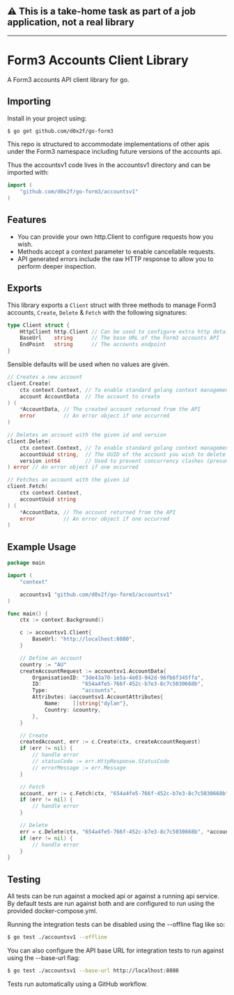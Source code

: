 ## :warning: This is a take-home task as part of a job application, **not a real library**

---

# Form3 Accounts Client Library

A Form3 accounts API client library for go.

## Importing

Install in your project using:

```bash
$ go get github.com/d0x2f/go-form3
```

This repo is structured to accommodate implementations of other apis under the
Form3 namespace including future versions of the accounts api.

Thus the accountsv1 code lives in the accountsv1 directory and can be imported
with:

```go
import (
	"github.com/d0x2f/go-form3/accountsv1"
)
```

## Features

- You can provide your own http.Client to configure requests how you wish.
- Methods accept a context parameter to enable cancellable requests.
- API generated errors include the raw HTTP response to allow you to perform
  deeper inspection.

## Exports

This library exports a `Client` struct with three methods to manage Form3
accounts, `Create`, `Delete` & `Fetch` with the following signatures:

```go
type Client struct {
	HttpClient http.Client // Can be used to configure extra http details
	BaseUrl    string      // The base URL of the Form3 accounts API
	EndPoint   string      // The accounts endpoint
}
```

Sensible defaults will be used when no values are given.

```go
// Creates a new account
client.Create(
	ctx context.Context, // To enable standard golang context management
	account AccountData  // The account to create
) (
	*AccountData, // The created account returned from the API
	error         // An error object if one occurred
)

// Deletes an account with the given id and version
client.Delete(
	ctx context.Context, // To enable standard golang context management
	accountUuid string,  // The UUID of the account you wish to delete
	version int64        // Used to prevent concurrency clashes (presumably)
) error // An error object if one occurred

// Fetches an account with the given id
client.Fetch(
	ctx context.Context,
	accountUuid string
) (
	*AccountData, // The account returned from the API
	error         // An error object if one occurred
)
```

## Example Usage

```go
package main

import (
	"context"

	accountsv1 "github.com/d0x2f/go-form3/accountsv1"
)

func main() {
	ctx := context.Background()

	c := accountsv1.Client{
		BaseUrl: "http://localhost:8080",
	}

	// Define an account
	country := "AU"
	createAccountRequest := accountsv1.AccountData{
		OrganisationID: "3de43a70-1e5a-4e03-942d-96fb6f345ffa",
		ID:             "654a4fe5-766f-452c-b7e3-8c7c5030668b",
		Type:           "accounts",
		Attributes: &accountsv1.AccountAttributes{
			Name:    []string{"dylan"},
			Country: &country,
		},
	}

	// Create
	createdAccount, err := c.Create(ctx, createAccountRequest)
	if (err != nil) {
		// handle error
		// statusCode := err.HttpResponse.StatusCode
		// errorMessage := err.Message
	}

	// Fetch
	account, err := c.Fetch(ctx, "654a4fe5-766f-452c-b7e3-8c7c5030668b")
	if (err != nil) {
		// handle error
	}

	// Delete
	err = c.Delete(ctx, "654a4fe5-766f-452c-b7e3-8c7c5030668b", *account.Version)
	if (err != nil) {
		// handle error
	}
}
```

## Testing

All tests can be run against a mocked api or against a running api service.
By default tests are run against both and are configured to run using the
provided docker-compose.yml.

Running the integration tests can be disabled using the --offline flag like so:

```bash
$ go test ./accountsv1 --offline
```

You can also configure the API base URL for integration tests to run against using
the --base-url flag:

```bash
$ go test ./accountsv1 --base-url http://localhost:8080
```

Tests run automatically using a GitHub workflow.
